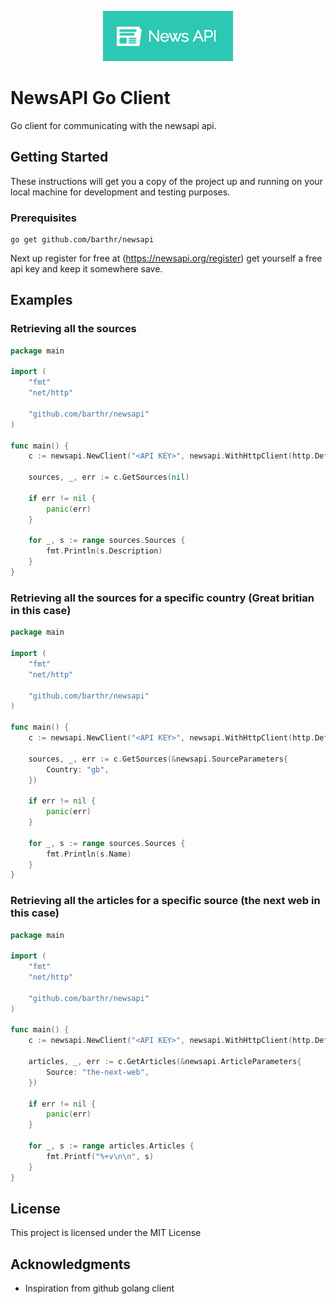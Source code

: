 <p align="center">
    <img src ="logo.png"></img>
</p>

# NewsAPI Go Client

Go client for communicating with the newsapi api.

## Getting Started

These instructions will get you a copy of the project up and running on your local machine for development and testing purposes.

### Prerequisites

```
go get github.com/barthr/newsapi
```

Next up register for free at (https://newsapi.org/register) get yourself a free api key and keep it somewhere save.


## Examples

### Retrieving all the sources

```go
package main

import (
	"fmt"
	"net/http"

	"github.com/barthr/newsapi"
)

func main() {
	c := newsapi.NewClient("<API KEY>", newsapi.WithHttpClient(http.DefaultClient))

	sources, _, err := c.GetSources(nil)

	if err != nil {
		panic(err)
	}

	for _, s := range sources.Sources {
		fmt.Println(s.Description)
	}
}
```

### Retrieving all the sources for a specific country (Great britian in this case)

```go
package main

import (
	"fmt"
	"net/http"

	"github.com/barthr/newsapi"
)

func main() {
	c := newsapi.NewClient("<API KEY>", newsapi.WithHttpClient(http.DefaultClient))

	sources, _, err := c.GetSources(&newsapi.SourceParameters{
		Country: "gb",
	})

	if err != nil {
		panic(err)
	}

	for _, s := range sources.Sources {
		fmt.Println(s.Name)
	}
}
```

### Retrieving all the articles for a specific source (the next web in this case)

```go
package main

import (
	"fmt"
	"net/http"

	"github.com/barthr/newsapi"
)

func main() {
	c := newsapi.NewClient("<API KEY>", newsapi.WithHttpClient(http.DefaultClient))

	articles, _, err := c.GetArticles(&newsapi.ArticleParameters{
		Source: "the-next-web",
	})

	if err != nil {
		panic(err)
	}

	for _, s := range articles.Articles {
		fmt.Printf("%+v\n\n", s)
	}
}
```


## License

This project is licensed under the MIT License

## Acknowledgments

* Inspiration from github golang client
